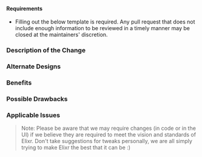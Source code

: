 #### Requirements

* Filling out the below template is required. Any pull request that does not include enough information to be reviewed in a timely manner may be closed at the maintainers' discretion.

### Description of the Change

<!--

We must be able to understand the design of your change from this description.

-->

### Alternate Designs

<!-- Explain what other alternates were considered and why the proposed version was selected -->

### Benefits

<!-- What benefits will be realized by the code change? -->

### Possible Drawbacks

<!-- What are the possible side-effects or negative impacts of the code change? -->

### Applicable Issues

<!-- Enter any applicable Issues here -->


> Note:
> Please be aware that we may require changes (in code or in the UI) if we 
> believe they are required to meet the vision and standards of Elixr.
> Don't take suggestions for tweaks personally, we are all simply trying to make Elixr
> the best that it can be :)
